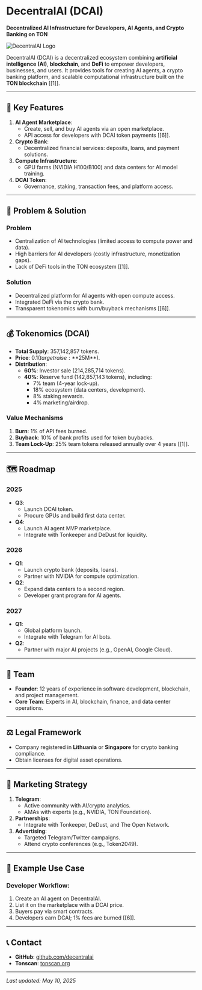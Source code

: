 
# DecentralAI (DCAI)  
**Decentralized AI Infrastructure for Developers, AI Agents, and Crypto Banking on TON**

![DecentralAI Logo]([https://raw.githubusercontent.com/decentralai/assets/main/logo-dcai.png](https://raw.githubusercontent.com/decode54/DecentralAI/refs/heads/main/logos/logo3d.png) )  

DecentralAI (DCAI) is a decentralized ecosystem combining **artificial intelligence (AI)**, **blockchain**, and **DeFi** to empower developers, businesses, and users. It provides tools for creating AI agents, a crypto banking platform, and scalable computational infrastructure built on the **TON blockchain** [[1]].  

---

## 📌 Key Features  
1. **AI Agent Marketplace**:  
   - Create, sell, and buy AI agents via an open marketplace.  
   - API access for developers with DCAI token payments [[6]].  
2. **Crypto Bank**:  
   - Decentralized financial services: deposits, loans, and payment solutions.  
3. **Compute Infrastructure**:  
   - GPU farms (NVIDIA H100/B100) and data centers for AI model training.  
4. **DCAI Token**:  
   - Governance, staking, transaction fees, and platform access.  

---

## 🧩 Problem & Solution  
### **Problem**  
- Centralization of AI technologies (limited access to compute power and data).  
- High barriers for AI developers (costly infrastructure, monetization gaps).  
- Lack of DeFi tools in the TON ecosystem [[1]].  

### **Solution**  
- Decentralized platform for AI agents with open compute access.  
- Integrated DeFi via the crypto bank.  
- Transparent tokenomics with burn/buyback mechanisms [[6]].  

---

## 💰 Tokenomics (DCAI)  
- **Total Supply**: 357,142,857 tokens.  
- **Price**: $0.1 (target raise: **$25M**).  
- **Distribution**:  
  - **60%**: Investor sale (214,285,714 tokens).  
  - **40%**: Reserve fund (142,857,143 tokens), including:  
    - 7% team (4-year lock-up).  
    - 18% ecosystem (data centers, development).  
    - 8% staking rewards.  
    - 4% marketing/airdrop.  

### **Value Mechanisms**  
1. **Burn**: 1% of API fees burned.  
2. **Buyback**: 10% of bank profits used for token buybacks.  
3. **Team Lock-Up**: 25% team tokens released annually over 4 years [[1]].  

---

## 🗺️ Roadmap  
### **2025**  
- **Q3**:  
  - Launch DCAI token.  
  - Procure GPUs and build first data center.  
- **Q4**:  
  - Launch AI agent MVP marketplace.  
  - Integrate with Tonkeeper and DeDust for liquidity.  

### **2026**  
- **Q1**:  
  - Launch crypto bank (deposits, loans).  
  - Partner with NVIDIA for compute optimization.  
- **Q2**:  
  - Expand data centers to a second region.  
  - Developer grant program for AI agents.  

### **2027**  
- **Q1**:  
  - Global platform launch.  
  - Integrate with Telegram for AI bots.  
- **Q2**:  
  - Partner with major AI projects (e.g., OpenAI, Google Cloud).  

---

## 👥 Team  
- **Founder**: 12 years of experience in software development, blockchain, and project management.  
- **Core Team**: Experts in AI, blockchain, finance, and data center operations.  

---

## ⚖️ Legal Framework  
- Company registered in **Lithuania** or **Singapore** for crypto banking compliance.  
- Obtain licenses for digital asset operations.  

---

## 📣 Marketing Strategy  
1. **Telegram**:  
   - Active community with AI/crypto analytics.  
   - AMAs with experts (e.g., NVIDIA, TON Foundation).  
2. **Partnerships**:  
   - Integrate with Tonkeeper, DeDust, and The Open Network.  
3. **Advertising**:  
   - Targeted Telegram/Twitter campaigns.  
   - Attend crypto conferences (e.g., Token2049).  

---

## 🚀 Example Use Case  
### **Developer Workflow**:  
1. Create an AI agent on DecentralAI.  
2. List it on the marketplace with a DCAI price.  
3. Buyers pay via smart contracts.  
4. Developers earn DCAI; 1% fees are burned [[6]].  

---


## 📞 Contact  
- **GitHub**: [github.com/decentralai](https://github.com/decode54/decentralai )  
- **Tonscan**: [tonscan.org](https://tonscan.org/ )  

---  
*Last updated: May 10, 2025*  
